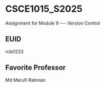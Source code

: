 # CSCE1015_S2025

Assignment for Module 9 --- Version Control

## EUID
rcb0233
## Favorite Professor
Md Marufi Rahman
